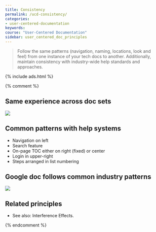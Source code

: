 ```yaml
---
title: Consistency
permalink: /ucd-consistency/
categories:
- user-centered-documentation
keywords:
course: "User-Centered Documentation"
sidebar: user_centered_doc_principles
---
```


> Follow the same patterns (navigation, naming, locations, look and feel) from one instance of your tech docs to another. Additionally, maintain consistency with industry-wide help standards and approaches.

{% include ads.html %}

{% comment %}
## Same experience across doc sets

<a href="https://aws.amazon.com/documentation/"><img src="/user_centered_doc/media/rasters/docsawsamazon.png"/></a>


## Common patterns with help systems

* Navigation on left
* Search feature
* On-page TOC either on right (fixed) or center
* Login in upper-right
* Steps arranged in list numbering

## Google doc follows common industry patterns

<a href="https://developers.google.com/maps/documentation/javascript/tutorial"><img src="/user_centered_doc/media/rasters/googlemaps.png"/></a>

## Related principles

* See also: Interference Effects.

{% endcomment %}
